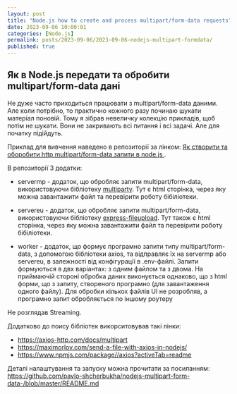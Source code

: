 ```yaml
---
layout: post
title: "Node.js how to create and process multipart/form-data requests"
date: 2023-09-06 10:00:01
categories: [Node.js]
permalink: posts/2023-09-06/2023-09-06-nodejs-multipart-formdata/
published: true
---
```



## <a name="p-1">Як в Node.js передати та обробити multipart/form-data дані</a>



Не дуже часто приходиться працювати з multipart/form-data даними. Але коли потрібно, то практично кожного разу починаю шукати матеріал поновій. Тому я зібрав невеличку колекцію прикладів, щоб потім не шукати. Вони не закривають всі питання і всі задачі. Але для початку підійдуть. 

Приклад для вивчення наведено в репозиторії за лінком: [Як створити та оборобити http multipart/form-data запити в node.js ](https://github.com/pavlo-shcherbukha/nodejs-multipart-form-data-). 

В репозиторії 3 додатки:

- servermp - додаток, що обробляє запити multipart/form-data, використовуючи бібліотеку [multiparty](https://www.npmjs.com/package/multiparty). Тут є html сторінка, через яку можна завантажити файл та перевірити роботу бібіліотеки.

- servereu - додаток, що обробляє запити multipart/form-data, використовуючи бібліотеку [express-fileupload](https://www.npmjs.com/package/express-fileupload).  Тут також є html сторінка, через яку можна завантажити файл та перевірити роботу бібіліотеки.



- worker -  додаток, що формує програмно запити типу multipart/form-data, з допомогою бібліотеки axios, та відправляє їх на servermp або  servereu, в залежності від конфігурації в .env-файлі. Запити формуються в  двх варіантах:  з одним файлом та з двома. На приймаючій стороні обробка даних виконується однаково, що з html форми, що з запиту, створеного програмно (для завантаження одного файлу). Для  обробки кількох файлів UI  не розробляв, а програмно запит обробляється по іншому роутеру

Не розглядав Streaming.

Додатково до поису бібліотек викорситовував такі лінки:

- https://axios-http.com/docs/multipart 
- https://maximorlov.com/send-a-file-with-axios-in-nodejs/ 
- https://www.npmjs.com/package//axios?activeTab=readme

Деталі налаштування та запуску можна прочитати за посиланням:  https://github.com/pavlo-shcherbukha/nodejs-multipart-form-data-/blob/master/README.md





